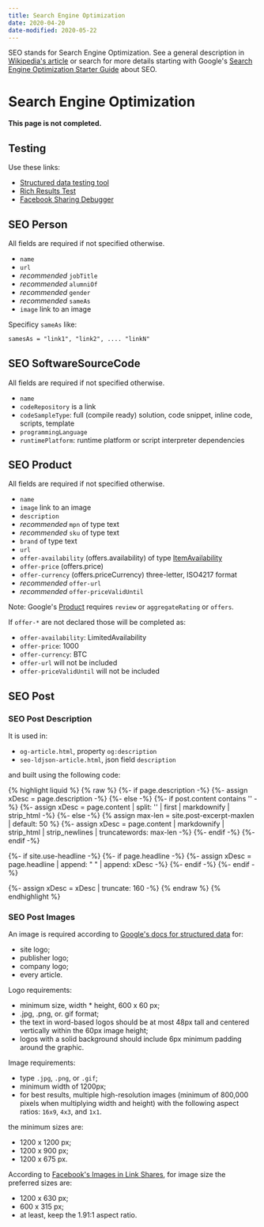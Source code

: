 ```yaml
---
title: Search Engine Optimization
date: 2020-04-20
date-modified: 2020-05-22
---
```


SEO stands for Search Engine Optimization. See a general description in [Wikipedia's article](https://en.wikipedia.org/wiki/Search_engine_optimization) or search for more details starting with Google's [Search Engine Optimization Starter Guide](https://support.google.com/webmasters/answer/7451184) about SEO.

# Search Engine Optimization

**This page is not completed.**

## Testing

Use these links:

- [Structured data testing tool](https://search.google.com/structured-data/testing-tool)
- [Rich Results Test](https://search.google.com/test/rich-results)
- [Facebook Sharing Debugger](https://developers.facebook.com/tools/debug/)

## SEO Person

All fields are required if not specified otherwise.

- `name`
- `url`
- *recommended* `jobTitle`
- *recommended* `alumniOf`
- *recommended* `gender`
- *recommended* `sameAs`
- `image` link to an image

Specificy `sameAs` like:

```txt
samesAs = "link1", "link2", .... "linkN"
```

## SEO SoftwareSourceCode

All fields are required if not specified otherwise.

- `name`
- `codeRepository` is a link
- `codeSampleType`: full (compile ready) solution, code snippet, inline code, scripts, template
- `programmingLanguage`
- `runtimePlatform`: runtime platform or script interpreter dependencies

## SEO Product

All fields are required if not specified otherwise.

- `name`
- `image` link to an image
- `description`
- *recommended* `mpn` of type text
- *recommended* `sku` of type text
- `brand` of type text
- `url`
- `offer-availability` (offers.availability) of type [ItemAvailability](https://schema.org/ItemAvailability)
- `offer-price` (offers.price)
- `offer-currency` (offers.priceCurrency) three-letter, ISO4217 format
- *recommended* `offer-url`
- *recommended* `offer-priceValidUntil`

Note: Google's [Product](https://developers.google.com/search/docs/data-types/product) requires `review` or `aggregateRating` or `offers`.

If `offer-*` are not declared those will be completed as:

- `offer-availability`: LimitedAvailability
- `offer-price`: 1000
- `offer-currency`: BTC
- `offer-url` will not be included
- `offer-priceValidUntil` will not be included

## SEO Post

### SEO Post Description

It is used in:

- `og-article.html`, property `og:description`
- `seo-ldjson-article.html`, json field `description`

and built using the following code:

{% highlight liquid %}
{% raw %}
{%- if page.description -%}
  {%- assign xDesc = page.description -%}
{%- else -%}
  {%- if post.content contains '<!--more-->' -%}
    {%- assign xDesc = page.content | split: '<!--more-->' | first | markdownify | strip_html -%}
  {%- else -%}
    {% assign max-len = site.post-excerpt-maxlen | default: 50 %}
    {%- assign xDesc = page.content | markdownify | strip_html | strip_newlines | truncatewords: max-len -%}
  {%- endif -%}
{%- endif -%}

{%- if site.use-headline -%}
  {%- if page.headline -%}
    {%- assign xDesc = page.headline | append: " " | append: xDesc -%}
  {%- endif -%}
{%- endif -%}

{%- assign xDesc = xDesc | truncate: 160 -%}
{% endraw %}
{% endhighlight %}

### SEO Post Images

An image is required according to [Google's docs for structured data](https://developers.google.com/search/docs/data-types/article) for:

- site logo;
- publisher logo;
- company logo;
- every article.

Logo requirements:

- minimum size, width * height, 600 x 60 px;
- .jpg, .png, or. gif format;
- the text in word-based logos should be at most 48px tall and centered vertically within the 60px image height;
- logos with a solid background should include 6px minimum padding around the graphic.

Image requirements:

- type `.jpg`, `.png`, or `.gif`;
- minimum width of 1200px;
- for best results, multiple high-resolution images (minimum of 800,000 pixels
  when multiplying width and height) with the following aspect ratios: `16x9`, `4x3`, and `1x1`.

the minimum sizes are:

- 1200 x 1200 px;
- 1200 x 900 px;
- 1200 x 675 px.

According to [Facebook's Images in Link Shares](https://developers.facebook.com/docs/sharing/webmasters/images),
for image size the preferred sizes are:

- 1200 x 630 px;
- 600 x 315 px;
- at least, keep the 1.91:1 aspect ratio.
